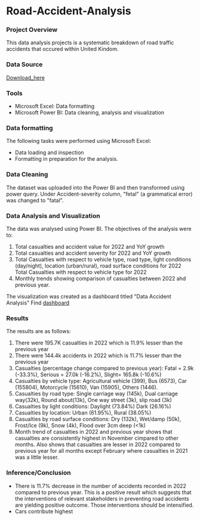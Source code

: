 # Road-Accident-Analysis 


### Project Overview 

This data analysis projects is a systematic breakdown of road traffic accidents that occured within United Kindom.

### Data Source

[Download_here](https://docs.google.com/spreadsheets/d/1UE8dpLhUe6AQ6PXYiLoLQ8VJM5FK-Yn9/edit?usp=drivesdk&ouid=104813495679773169446&rtpof=true&sd=true)

### Tools

- Microsoft Excel: Data formatting 
- Microsoft Power BI: Data cleaning, analysis and visualization


### Data formatting 

The following tasks were performed using Microsoft Excel:

- Data loading and inspection
- Formatting in preparation for the analysis.

### Data Cleaning 

The dataset was uploaded into the Power BI and then transformed using power query. Under Accident-severity column, "fetal" (a grammatical error) was changed to "fatal".

### Data Analysis and Visualization 
The data was analysed using Power BI. The objectives of the analysis were to:
1. Total casualties and accident value for 2022 and YoY growth
2. Total casualties and accident severity for 2022 and YoY growth
3. Total Casualties with respect to vehicle type, road type, light conditions (day/night), location (urban/rural), road surface conditions for 2022 Total Casualties with respect to vehicle type for 2022
4. Monthly trends showing comparison of casualties between 2022 ahd previous year.

The visualization was created as a dashboard titled "Data Accident Analysis"
Find [dashboard](https://github.com/AdeyilolaAyomide/Road-Accident-Analysis/blob/ae294bdee1adeada4cf6ee9a6f1214886ebd6a0c/Road%20accident%20dashboard.pdf)


### Results 

The results are as follows:

1. There were 195.7K casualties in 2022 which is 11.9% lesser than the previous year
2. There were 144.4k accidents in 2022 which is 11.7% lesser than the previous year
3. Casualties (percentage change compared to previous year): Fatal = 2.9k (-33.3%), Serious = 27.0k (-16.2%), Slight= 165.8k (-10.6%)
4. Casualties by vehicle type: Agricultural vehicle (399), Bus (6573), Car (155804), Motorcycle (15610), Van (15905), Others (1446).
5. Casualties by road type: Single carriage way (145k), Dual carriage way(32k), Round about(13k), One way street (3k), slip road (3k)
6. Casualties by light conditions: Daylight (73.84%) Dark (26.16%)
7. Casualties by location: Urban (61.95%), Rural (38.05%)
8. Casualties by road surface conditions: Dry (132k), Wet/damp (50k), Frost/Ice (9k), Snow (4k), Flood over 3cm deep (<1k)
9. Month trend of casualties in 2022 and previous year shows that casualties are consistently highest in November cimpared to other months. Also shows that casualties are lesser in 2022 compared to previous year for all months except February where casualties in 2021 was a little lesser.

### Inference/Conclusion

- There is 11.7% decrease in the number of accidents recorded in 2022 compared to previous year. This is a positive result which suggests that the interventions of relevant stakeholders in preventing road accidents are yielding positive outcome. Those interventions should be intensified.
- Cars contribute highest 


